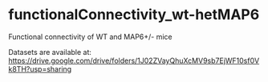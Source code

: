 # functionalConnectivity_wt-hetMAP6
Functional connectivity of WT and MAP6+/- mice

Datasets are available at:
https://drive.google.com/drive/folders/1J02ZVayQhuXcMV9sb7EjWF10sf0Vk8TH?usp=sharing

